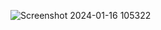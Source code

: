 ![Screenshot 2024-01-16 105322](https://github.com/palakxcode/CODSOFT-calculator/assets/155879317/07f2fbcb-39cd-4553-ae60-9a7cd3ed56b2)
